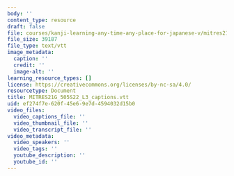 ```yaml
---
body: ''
content_type: resource
draft: false
file: courses/kanji-learning-any-time-any-place-for-japanese-v/mitres21g_505s22_l3_captions.vtt
file_size: 39187
file_type: text/vtt
image_metadata:
  caption: ''
  credit: ''
  image-alt: ''
learning_resource_types: []
license: https://creativecommons.org/licenses/by-nc-sa/4.0/
resourcetype: Document
title: MITRES21G_505S22_L3_captions.vtt
uid: ef274f7e-620f-45e6-9e7d-4594032d15b0
video_files:
  video_captions_file: ''
  video_thumbnail_file: ''
  video_transcript_file: ''
video_metadata:
  video_speakers: ''
  video_tags: ''
  youtube_description: ''
  youtube_id: ''
---
```

